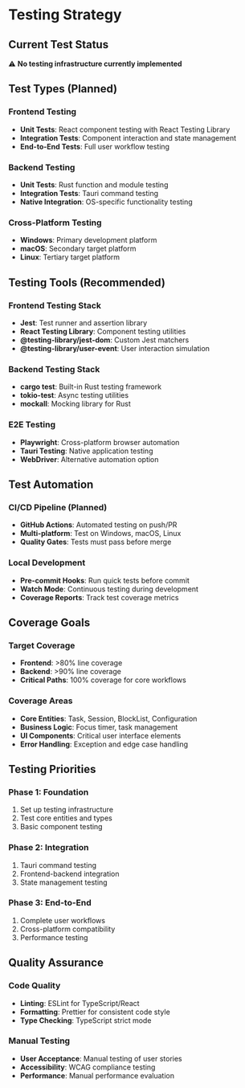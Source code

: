 # Testing Strategy

## Current Test Status

⚠️ **No testing infrastructure currently implemented**

## Test Types (Planned)

### Frontend Testing

- **Unit Tests**: React component testing with React Testing Library
- **Integration Tests**: Component interaction and state management
- **End-to-End Tests**: Full user workflow testing

### Backend Testing

- **Unit Tests**: Rust function and module testing
- **Integration Tests**: Tauri command testing
- **Native Integration**: OS-specific functionality testing

### Cross-Platform Testing

- **Windows**: Primary development platform
- **macOS**: Secondary target platform
- **Linux**: Tertiary target platform

## Testing Tools (Recommended)

### Frontend Testing Stack

- **Jest**: Test runner and assertion library
- **React Testing Library**: Component testing utilities
- **@testing-library/jest-dom**: Custom Jest matchers
- **@testing-library/user-event**: User interaction simulation

### Backend Testing Stack

- **cargo test**: Built-in Rust testing framework
- **tokio-test**: Async testing utilities
- **mockall**: Mocking library for Rust

### E2E Testing

- **Playwright**: Cross-platform browser automation
- **Tauri Testing**: Native application testing
- **WebDriver**: Alternative automation option

## Test Automation

### CI/CD Pipeline (Planned)

- **GitHub Actions**: Automated testing on push/PR
- **Multi-platform**: Test on Windows, macOS, Linux
- **Quality Gates**: Tests must pass before merge

### Local Development

- **Pre-commit Hooks**: Run quick tests before commit
- **Watch Mode**: Continuous testing during development
- **Coverage Reports**: Track test coverage metrics

## Coverage Goals

### Target Coverage

- **Frontend**: >80% line coverage
- **Backend**: >90% line coverage
- **Critical Paths**: 100% coverage for core workflows

### Coverage Areas

- **Core Entities**: Task, Session, BlockList, Configuration
- **Business Logic**: Focus timer, task management
- **UI Components**: Critical user interface elements
- **Error Handling**: Exception and edge case handling

## Testing Priorities

### Phase 1: Foundation

1. Set up testing infrastructure
2. Test core entities and types
3. Basic component testing

### Phase 2: Integration

1. Tauri command testing
2. Frontend-backend integration
3. State management testing

### Phase 3: End-to-End

1. Complete user workflows
2. Cross-platform compatibility
3. Performance testing

## Quality Assurance

### Code Quality

- **Linting**: ESLint for TypeScript/React
- **Formatting**: Prettier for consistent code style
- **Type Checking**: TypeScript strict mode

### Manual Testing

- **User Acceptance**: Manual testing of user stories
- **Accessibility**: WCAG compliance testing
- **Performance**: Manual performance evaluation
